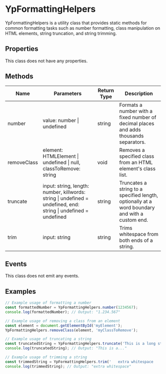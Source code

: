 # YpFormattingHelpers

YpFormattingHelpers is a utility class that provides static methods for common formatting tasks such as number formatting, class manipulation on HTML elements, string truncation, and string trimming.

## Properties

This class does not have any properties.

## Methods

| Name          | Parameters                                      | Return Type | Description                                                                                   |
|---------------|-------------------------------------------------|-------------|-----------------------------------------------------------------------------------------------|
| number        | value: number \| undefined                      | string      | Formats a number with a fixed number of decimal places and adds thousands separators.         |
| removeClass   | element: HTMLElement \| undefined \| null, classToRemove: string | void        | Removes a specified class from an HTML element's class list.                                  |
| truncate      | input: string, length: number, killwords: string \| undefined = undefined, end: string \| undefined = undefined | string      | Truncates a string to a specified length, optionally at a word boundary and with a custom end. |
| trim          | input: string                                   | string      | Trims whitespace from both ends of a string.                                                  |

## Events

This class does not emit any events.

## Examples

```typescript
// Example usage of formatting a number
const formattedNumber = YpFormattingHelpers.number(1234567);
console.log(formattedNumber); // Output: "1.234.567"

// Example usage of removing a class from an element
const element = document.getElementById('myElement');
YpFormattingHelpers.removeClass(element, 'myClassToRemove');

// Example usage of truncating a string
const truncatedString = YpFormattingHelpers.truncate('This is a long string that needs to be shortened.', 10);
console.log(truncatedString); // Output: "This is a..."

// Example usage of trimming a string
const trimmedString = YpFormattingHelpers.trim('   extra whitespace   ');
console.log(trimmedString); // Output: "extra whitespace"
```